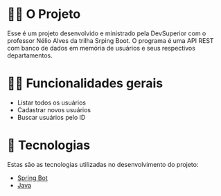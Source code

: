 # 👷🏻 O Projeto
Esse é um projeto desenvolvido e ministrado pela DevSuperior com o professor Nélio Alves da trilha Srping Boot. O programa é uma API REST com banco de dados em memória de usuários e seus respectivos departamentos.

# 🤳🏻 Funcionalidades gerais
- Listar todos os usuários
- Cadastrar novos usuários
- Buscar usuários pelo ID

# 🚀 Tecnologias
Estas são as tecnologias utilizadas no desenvolvimento do projeto:

- <a href="https://nextjs.org/" target="_blank">Spring Bot</a> <br>
- <a href="https://nextjs.org/" target="_blank">Java</a> <br>

